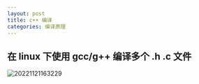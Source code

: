 ```yaml
---
layout: post
title: c++ 编译
categories: 编译原理
---
```


## 在 linux 下使用 gcc/g++ 编译多个 .h .c 文件

![20221121163229](https://cdn.jsdelivr.net/gh/kexve/img@main/image_blog20221121163229.png)

